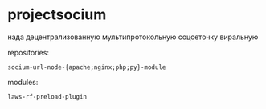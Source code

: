 # projectsocium

нада децентрализованную мультипротокольную соцсеточку виральную

repositories:

`socium-url-node-{apache;nginx;php;py}-module`

modules:

`laws-rf-preload-plugin`
